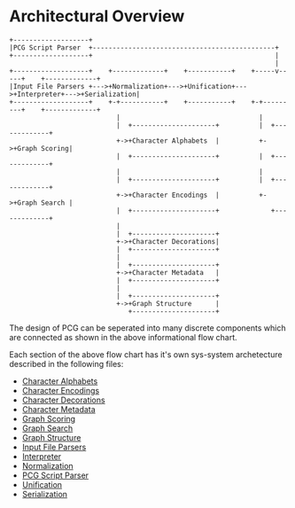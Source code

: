 # Architectural Overview

```
+-------------------+
|PCG Script Parser  +----------------------------------------------+
+-------------------+                                              |
                                                                   |
+-------------------+    +-------------+    +-----------+    +-----v-----+    +-------------+
|Input File Parsers +--->+Normalization+--->+Unification+--->+Interpreter+--->+Serialization|
+-------------------+    +-+-----------+    +-----------+    +-+---------+    +-------------+
                           |                                   |
                           |  +---------------------+          |  +-------------+
                           +->+Character Alphabets  |          +->+Graph Scoring|
                           |  +---------------------+          |  +-------------+
                           |                                   |
                           |  +---------------------+          |  +-------------+
                           +->+Character Encodings  |          +->+Graph Search |
                           |  +---------------------+             +-------------+
                           |
                           |  +---------------------+
                           +->+Character Decorations|
                           |  +---------------------+
                           |
                           |  +---------------------+
                           +->+Character Metadata   |
                           |  +---------------------+
                           |
                           |  +---------------------+
                           +->+Graph Structure      |
                              +---------------------+
```

The design of PCG can be seperated into many discrete components which are connected as shown in the above informational flow chart.

Each section of the above flow chart has it's own sys-system archetecture described in the following files:

 * [Character Alphabets  ](https://github.com/amnh/PCG/blob/master/doc/architecture/Character-Alphabets.md)
 * [Character Encodings  ](https://github.com/amnh/PCG/blob/master/doc/architecture/Character-Encodings.md)
 * [Character Decorations](https://github.com/amnh/PCG/blob/master/doc/architecture/Character-Decorations.md)
 * [Character Metadata   ](https://github.com/amnh/PCG/blob/master/doc/architecture/Character-Metadata.md)
 * [Graph Scoring        ](https://github.com/amnh/PCG/blob/master/doc/architecture/Graph-Scoring.md)
 * [Graph Search         ](https://github.com/amnh/PCG/blob/master/doc/architecture/Graph-Search.md)
 * [Graph Structure      ](https://github.com/amnh/PCG/blob/master/doc/architecture/Graph-Structure.md)
 * [Input File Parsers   ](https://github.com/amnh/PCG/blob/master/doc/architecture/Input-File-Parsers.md)
 * [Interpreter          ](https://github.com/amnh/PCG/blob/master/doc/architecture/Interpreter.md)
 * [Normalization        ](https://github.com/amnh/PCG/blob/master/doc/architecture/Normalization.md)
 * [PCG Script Parser    ](https://github.com/amnh/PCG/blob/master/doc/architecture/PCG-Script-Parser.md)
 * [Unification          ](https://github.com/amnh/PCG/blob/master/doc/architecture/Unification.md)
 * [Serialization        ](https://github.com/amnh/PCG/blob/master/doc/architecture/Serialization.md)

